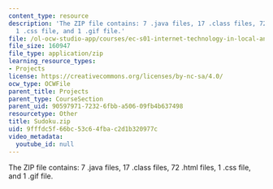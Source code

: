 ```yaml
---
content_type: resource
description: 'The ZIP file contains: 7 .java files, 17 .class files, 72 .html files,
  1 .css file, and 1 .gif file.'
file: /ol-ocw-studio-app/courses/ec-s01-internet-technology-in-local-and-global-communities-spring-2005-summer-2005/9fffdc5f66bc53c64fbac2d1b320977c_Sudoku.zip
file_size: 160947
file_type: application/zip
learning_resource_types:
- Projects
license: https://creativecommons.org/licenses/by-nc-sa/4.0/
ocw_type: OCWFile
parent_title: Projects
parent_type: CourseSection
parent_uid: 90597971-7232-6fbb-a506-09fb4b637498
resourcetype: Other
title: Sudoku.zip
uid: 9fffdc5f-66bc-53c6-4fba-c2d1b320977c
video_metadata:
  youtube_id: null
---
```

The ZIP file contains: 7 .java files, 17 .class files, 72 .html files, 1 .css file, and 1 .gif file.